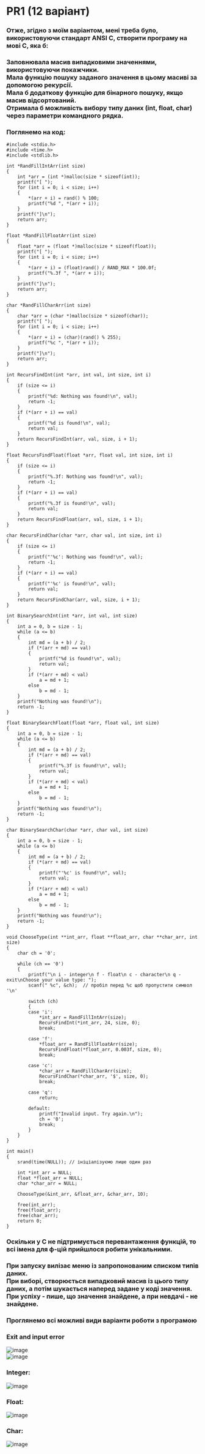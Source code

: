 # PR1 (12 варіант)

### Отже, згідно з моїм варіантом, мені треба було, використовуючи стандарт ANSI C, створити програму на мові С, яка б:
### Заповнювала масив випадковими значеннями, використовуючи покажчики.<br>Мала функцію пошуку заданого значення в цьому масиві за допомогою рекурсії.<br>Мала б додаткову функцію для бінарного пошуку, якщо масив відсортований.<br>Отримала б можливість вибору типу даних (int, float, char) через параметри командного рядка.
### Поглянемо на код:
```
#include <stdio.h>
#include <time.h>
#include <stdlib.h>

int *RandFillIntArr(int size)
{
    int *arr = (int *)malloc(size * sizeof(int));
    printf("[ ");
    for (int i = 0; i < size; i++)
    {
        *(arr + i) = rand() % 100;
        printf("%d ", *(arr + i));
    }
    printf("]\n");
    return arr;
}

float *RandFillFloatArr(int size)
{
    float *arr = (float *)malloc(size * sizeof(float));
    printf("[ ");
    for (int i = 0; i < size; i++)
    {
        *(arr + i) = (float)rand() / RAND_MAX * 100.0f;
        printf("%.3f ", *(arr + i));
    }
    printf("]\n");
    return arr;
}

char *RandFillCharArr(int size)
{
    char *arr = (char *)malloc(size * sizeof(char));
    printf("[ ");
    for (int i = 0; i < size; i++)
    {
        *(arr + i) = (char)(rand() % 255);
        printf("%c ", *(arr + i));
    }
    printf("]\n");
    return arr;
}

int RecursFindInt(int *arr, int val, int size, int i)
{
    if (size <= i)
    {
        printf("%d: Nothing was found!\n", val);
        return -1;
    }
    if (*(arr + i) == val)
    {
        printf("%d is found!\n", val);
        return val;
    }
    return RecursFindInt(arr, val, size, i + 1);
}

float RecursFindFloat(float *arr, float val, int size, int i)
{
    if (size <= i)
    {
        printf("%.3f: Nothing was found!\n", val);
        return -1;
    }
    if (*(arr + i) == val)
    {
        printf("%.3f is found!\n", val);
        return val;
    }
    return RecursFindFloat(arr, val, size, i + 1);
}

char RecursFindChar(char *arr, char val, int size, int i)
{
    if (size <= i)
    {
        printf("'%c': Nothing was found!\n", val);
        return -1;
    }
    if (*(arr + i) == val)
    {
        printf("'%c' is found!\n", val);
        return val;
    }
    return RecursFindChar(arr, val, size, i + 1);
}

int BinarySearchInt(int *arr, int val, int size)
{
    int a = 0, b = size - 1;
    while (a <= b)
    {
        int md = (a + b) / 2;
        if (*(arr + md) == val)
        {
            printf("%d is found!\n", val);
            return val;
        }
        if (*(arr + md) < val)
            a = md + 1;
        else
            b = md - 1;
    }
    printf("Nothing was found!\n");
    return -1;
}

float BinarySearchFloat(float *arr, float val, int size)
{
    int a = 0, b = size - 1;
    while (a <= b)
    {
        int md = (a + b) / 2;
        if (*(arr + md) == val)
        {
            printf("%.3f is found!\n", val);
            return val;
        }
        if (*(arr + md) < val)
            a = md + 1;
        else
            b = md - 1;
    }
    printf("Nothing was found!\n");
    return -1;
}

char BinarySearchChar(char *arr, char val, int size)
{
    int a = 0, b = size - 1;
    while (a <= b)
    {
        int md = (a + b) / 2;
        if (*(arr + md) == val)
        {
            printf("'%c' is found!\n", val);
            return val;
        }
        if (*(arr + md) < val)
            a = md + 1;
        else
            b = md - 1;
    }
    printf("Nothing was found!\n");
    return -1;
}

void ChooseType(int **int_arr, float **float_arr, char **char_arr, int size)
{
    char ch = '0';

    while (ch == '0')
    {
        printf("\n i - integer\n f - float\n c - character\n q - exit\nChoose your value type: ");
        scanf(" %c", &ch);  // пробіл перед %c щоб пропустити символ '\n'

        switch (ch)
        {
        case 'i':
            *int_arr = RandFillIntArr(size);
            RecursFindInt(*int_arr, 24, size, 0);
            break;

        case 'f':
            *float_arr = RandFillFloatArr(size);
            RecursFindFloat(*float_arr, 0.003f, size, 0);
            break;

        case 'c':
            *char_arr = RandFillCharArr(size);
            RecursFindChar(*char_arr, '$', size, 0);
            break;

        case 'q':
            return;

        default:
            printf("Invalid input. Try again.\n");
            ch = '0';
            break;
        }
    }
}

int main()
{
    srand(time(NULL)); // ініціалізуємо лише один раз

    int *int_arr = NULL;
    float *float_arr = NULL;
    char *char_arr = NULL;

    ChooseType(&int_arr, &float_arr, &char_arr, 10);

    free(int_arr);
    free(float_arr);
    free(char_arr);
    return 0;
}
```

### Оскільки у С не підтримується перевантаження функцій, то всі імена для ф-цій прийшлося робити унікальними.
### При запуску вилізає меню із запропонованим списком типів даних.<br>При виборі, створюється випадковий масив із цього типу даних, а потім шукається наперед задане у коді значення. При успіху - пише, що значення знайдене, а при невдачі - не знайдене.
### Проглянемо всі можливі види варіанти роботи з програмою
### Exit and input error
![image](https://github.com/user-attachments/assets/0fe551d1-a2d9-4be8-8b6e-918bd483e23d)<br>
![image](https://github.com/user-attachments/assets/990a8ade-8974-4c28-b98d-bbe5f03f2cd9)
### Integer:
![image](https://github.com/user-attachments/assets/a1972c70-daab-4635-b8cc-666c4d08c8b8)
### Float:
![image](https://github.com/user-attachments/assets/e486b18f-ddf5-464c-a553-05d7c213bf10)
### Char:
![image](https://github.com/user-attachments/assets/08072f96-a9db-43d3-afca-1c0eea3ba0fe)
